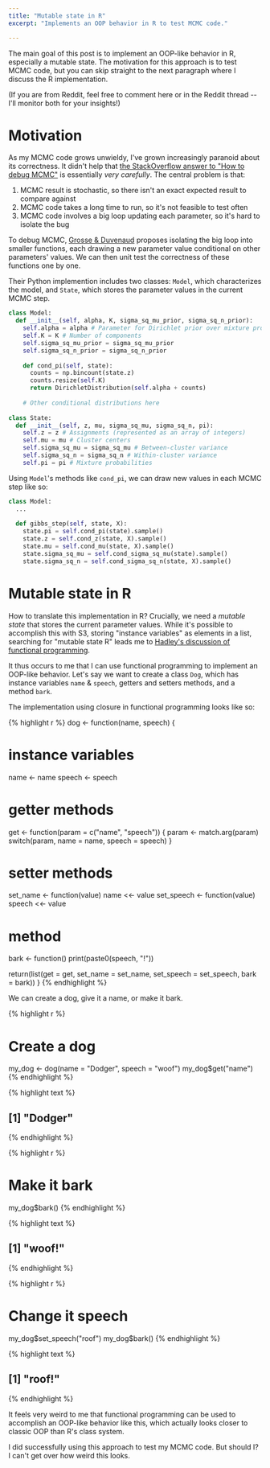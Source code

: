 ```yaml
---
title: "Mutable state in R"
excerpt: "Implements an OOP behavior in R to test MCMC code."

---
```




The main goal of this post is to implement an OOP-like behavior in R, especially a mutable state. The motivation for this approach is to test MCMC code, but you can skip straight to the next paragraph where I discuss the R implementation.

(If you are from Reddit, feel free to comment here or in the Reddit thread -- I'll monitor both for your insights!)

# Motivation

As my MCMC code grows unwieldy, I've grown increasingly paranoid about its correctness. It didn't help that [the StackOverflow answer to "How to debug MCMC"](http://stats.stackexchange.com/questions/524/is-there-a-standard-technique-to-debug-mcmc-programs) is essentially *very carefully*. The central problem is that:

1. MCMC result is stochastic, so there isn't an exact expected result to compare against
2. MCMC code takes a long time to run, so it's not feasible to test often
3. MCMC code involves a big loop updating each parameter, so it's hard to isolate the bug

To debug MCMC, [Grosse & Duvenaud](https://arxiv.org/abs/1412.5218) proposes isolating the big loop into smaller functions, each drawing a new parameter value conditional on other parameters' values. We can then unit test the correctness of these functions one by one. 

Their Python implemention includes two classes: `Model`, which characterizes the model, and `State`, which stores the parameter values in the current MCMC step.

```python
class Model:
  def __init__(self, alpha, K, sigma_sq_mu_prior, sigma_sq_n_prior):
    self.alpha = alpha # Parameter for Dirichlet prior over mixture probabilities
    self.K = K # Number of components
    self.sigma_sq_mu_prior = sigma_sq_mu_prior
    self.sigma_sq_n_prior = sigma_sq_n_prior
    
    def cond_pi(self, state):
      counts = np.bincount(state.z)
      counts.resize(self.K)
      return DirichletDistribution(self.alpha + counts)
    
    # Other conditional distributions here
    
class State:
  def __init__(self, z, mu, sigma_sq_mu, sigma_sq_n, pi):
    self.z = z # Assignments (represented as an array of integers)
    self.mu = mu # Cluster centers
    self.sigma_sq_mu = sigma_sq_mu # Between-cluster variance
    self.sigma_sq_n = sigma_sq_n # Within-cluster variance
    self.pi = pi # Mixture probabilities
```

Using `Model`'s methods like `cond_pi`, we can draw new values in each MCMC step like so:

```python
class Model:
  ...
  
  def gibbs_step(self, state, X):
    state.pi = self.cond_pi(state).sample()
    state.z = self.cond_z(state, X).sample()
    state.mu = self.cond_mu(state, X).sample()
    state.sigma_sq_mu = self.cond_sigma_sq_mu(state).sample()
    state.sigma_sq_n = self.cond_sigma_sq_n(state, X).sample()
```

# Mutable state in R

How to translate this implementation in R? Crucially, we need a *mutable state* that stores the current parameter values. While it's possible to accomplish this with S3, storing "instance variables" as elements in a list, searching for "mutable state R" leads me to [Hadley's discussion of functional programming](http://adv-r.had.co.nz/Functional-programming.html).

It thus occurs to me that I can use functional programming to implement an OOP-like behavior. Let's say we want to create a class `Dog`, which has instance variables `name` & `speech`, getters and setters methods, and a method `bark`.

The implementation using closure in functional programming looks like so:


{% highlight r %}
dog <- function(name, speech) {
  # instance variables
  name <- name
  speech <- speech
  
  # getter methods
  get <- function(param = c("name", "speech")) {
    param <- match.arg(param)
    switch(param,
           name = name,
           speech = speech)
  }
  
  # setter methods
  set_name <- function(value) name <<- value
  set_speech <- function(value) speech <<- value
  
  # method
  bark <- function() print(paste0(speech, "!"))
  
  return(list(get = get, 
              set_name = set_name, 
              set_speech = set_speech,
              bark = bark))
}
{% endhighlight %}

We can create a dog, give it a name, or make it bark.


{% highlight r %}
# Create a dog
my_dog <- dog(name = "Dodger", speech = "woof")
my_dog$get("name")
{% endhighlight %}



{% highlight text %}
## [1] "Dodger"
{% endhighlight %}



{% highlight r %}
# Make it bark
my_dog$bark()
{% endhighlight %}



{% highlight text %}
## [1] "woof!"
{% endhighlight %}



{% highlight r %}
# Change it speech
my_dog$set_speech("roof")
my_dog$bark()
{% endhighlight %}



{% highlight text %}
## [1] "roof!"
{% endhighlight %}

It feels very weird to me that functional programming can be used to accomplish an OOP-like behavior like this, which actually looks closer to classic OOP than R's class system. 

I did successfully using this approach to test my MCMC code. But should I? I can't get over how weird this looks.

